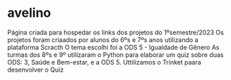 # avelino
Página criada para hospedar os links dos projetos do 1ºsemestre/2023
Os projetos foram criaados por alunos do 6ºs e 7ºs anos utilizando a plataforma Scracth
O tema escolhi foi a ODS 5 - Igualdade de Gênero
As turmas dos 8ºs e 9º utilizaram o Python para elaborar um quiz sobre duas ODS: 3, Saúde e Bem-estar, e a ODS 5.
Uttilizamos o Trinket paara desenvolver o Quiz
